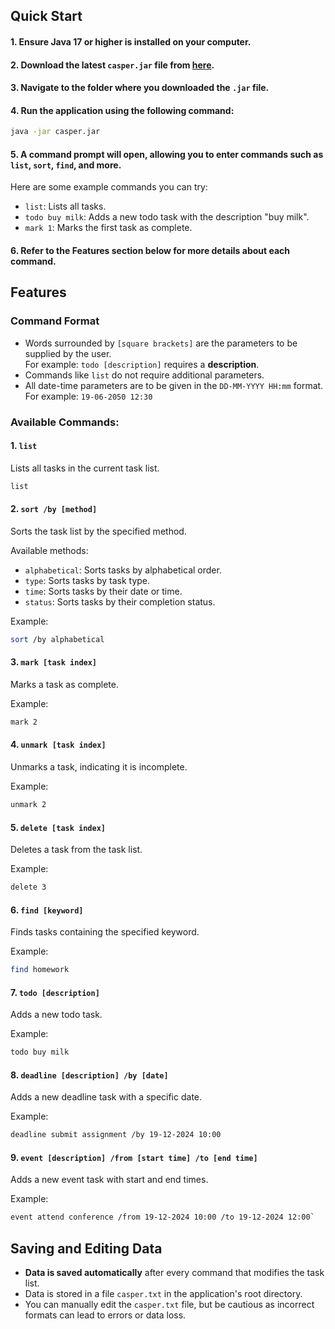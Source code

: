 ## Quick Start
#### 1. Ensure Java 17 or higher is installed on your computer.
#### 2. Download the latest `casper.jar` file from [here](https://github.com/yizhong187/ip/releases/download/v0.2/casper.jar).
#### 3. Navigate to the folder where you downloaded the `.jar` file.
#### 4. Run the application using the following command:
```bash
java -jar casper.jar
```
#### 5. A command prompt will open, allowing you to enter commands such as `list`, `sort`, `find`, and more.
Here are some example commands you can try:
- `list`: Lists all tasks.
- `todo buy milk`: Adds a new todo task with the description "buy milk".
- `mark 1`: Marks the first task as complete.

#### 6. Refer to the Features section below for more details about each command.


## Features

### Command Format
- Words surrounded by `[square brackets]` are the parameters to be supplied by the user.  
  For example: `todo [description]` requires a **description**.
- Commands like `list` do not require additional parameters.
- All date-time parameters are to be given in the `DD-MM-YYYY HH:mm` format.   
  For example: `19-06-2050 12:30`

### Available Commands:


#### 1. `list`
Lists all tasks in the current task list.
```bash
list
```

#### 2. `sort /by [method]`
Sorts the task list by the specified method.

Available methods:
- `alphabetical`: Sorts tasks by alphabetical order.
- `type`: Sorts tasks by task type.
- `time`: Sorts tasks by their date or time.
- `status`: Sorts tasks by their completion status.

Example:
```bash
sort /by alphabetical
```

#### 3. `mark [task index]`
Marks a task as complete.

Example:
```bash
mark 2
```

#### 4. `unmark [task index]`
Unmarks a task, indicating it is incomplete.

Example:
```bash
unmark 2
```

#### 5. `delete [task index]`
Deletes a task from the task list.

Example:
```bash
delete 3
```

#### 6. `find [keyword]`
Finds tasks containing the specified keyword.

Example:
```bash
find homework
```

#### 7. `todo [description]`
Adds a new todo task.

Example:
```bash
todo buy milk
```

#### 8. `deadline [description] /by [date]`
Adds a new deadline task with a specific date.

Example:
```bash 
deadline submit assignment /by 19-12-2024 10:00
```

#### 9. `event [description] /from [start time] /to [end time]`
Adds a new event task with start and end times.

Example:
```bash 
event attend conference /from 19-12-2024 10:00 /to 19-12-2024 12:00`
```

## Saving and Editing Data

- **Data is saved automatically** after every command that modifies the task list.
- Data is stored in a file `casper.txt` in the application's root directory.
- You can manually edit the `casper.txt` file, but be cautious as incorrect formats can lead to errors or data loss.